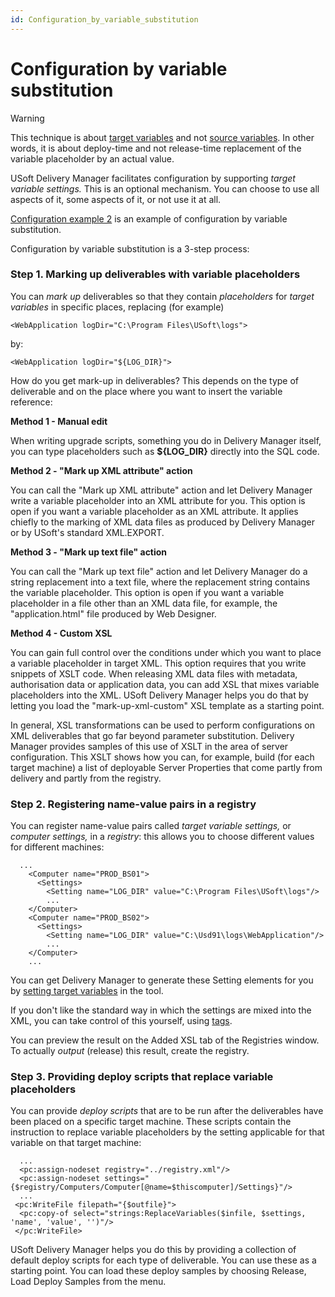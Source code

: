 ```yaml
---
id: Configuration_by_variable_substitution
---
```


# Configuration by variable substitution

> [!WARNING]
> This technique is about [target variables](/docs/Continuous_delivery/USoft_Delivery_Manager_by_concept/Target_variables_in_UDeliver.md) and not [source variables](/docs/Continuous_delivery/USoft_Delivery_Manager_by_concept/Source_variables_in_UDeliver.md). In other words, it is about deploy-time and not release-time replacement of the variable placeholder by an actual value.

USoft Delivery Manager facilitates configuration by supporting *target variable settings.* This is an optional mechanism. You can choose to use all aspects of it, some aspects of it, or not use it at all.

[Configuration example 2](/docs/Continuous_delivery/Understanding_USoft_Delivery_Manager/Configuration_example_2.md) is an example of configuration by variable substitution.

Configuration by variable substitution is a 3-step process:

### Step 1. Marking up deliverables with variable placeholders

You can *mark up* deliverables so that they contain *placeholders* for *target variables* in specific places, replacing (for example)

```
<WebApplication logDir="C:\Program Files\USoft\logs"> 
```

by:

```
<WebApplication logDir="${LOG_DIR}">
```

How do you get mark-up in deliverables? This depends on the type of deliverable and on the place where you want to insert the variable reference:

**Method 1 - Manual edit**

When writing upgrade scripts, something you do in Delivery Manager itself, you can type placeholders such as **${LOG_DIR}** directly into the SQL code.

**Method 2 - "Mark up XML attribute" action**

You can call the "Mark up XML attribute" action and let Delivery Manager write a variable placeholder into an XML attribute for you. This option is open if you want a variable placeholder as an XML attribute. It applies chiefly to the marking of XML data files as produced by Delivery Manager or by USoft's standard XML.EXPORT.

**Method 3 - "Mark up text file" action**

You can call the "Mark up text file" action and let Delivery Manager do a string replacement into a text file, where the replacement string contains the variable placeholder. This option is open if you want a variable placeholder in a file other than an XML data file, for example, the "application.html" file produced by Web Designer.

**Method 4 - Custom XSL**

You can gain full control over the conditions under which you want to place a variable placeholder in target XML. This option requires that you write snippets of XSLT code. When releasing XML data files with metadata, authorisation data or application data, you can add XSL that mixes variable placeholders into the XML. USoft Delivery Manager helps you do that by letting you load the "mark-up-xml-custom" XSL template as a starting point.

In general, XSL transformations can be used to perform configurations on XML deliverables that go far beyond parameter substitution. Delivery Manager provides samples of this use of XSLT in the area of server configuration. This XSLT shows how you can, for example, build (for each target machine) a list of deployable Server Properties that come partly from delivery and partly from the registry.

### Step 2. Registering name-value pairs in a registry

You can register name-value pairs called *target variable settings,* or *computer settings,* in a *registry*: this allows you to choose different values for different machines:

```
  ...
    <Computer name="PROD_BS01">
      <Settings>
        <Setting name="LOG_DIR" value="C:\Program Files\USoft\logs"/>
        ...
    </Computer>
    <Computer name="PROD_BS02">
      <Settings>
        <Setting name="LOG_DIR" value="C:\Usd91\logs\WebApplication"/>
        ...
    </Computer>
    ...

```

You can get Delivery Manager to generate these Setting elements for you by [setting target variables](/docs/Continuous_delivery/Delivery_Manager_basic_procedures/Setting_a_target_variable.md) in the tool.

If you don't like the standard way in which the settings are mixed into the XML, you can take control of this yourself, using [tags](/docs/Continuous_delivery/USoft_Delivery_Manager_by_concept/Tags_in_UDeliver.md).

You can preview the result on the Added XSL tab of the Registries window. To actually *output* (release) this result, create the registry.

### Step 3. Providing deploy scripts that replace variable placeholders

You can provide *deploy scripts* that are to be run after the deliverables have been placed on a specific target machine. These scripts contain the instruction to replace variable placeholders by the setting applicable for that variable on that target machine:

```
  ...
  <pc:assign-nodeset registry="../registry.xml"/>
  <pc:assign-nodeset settings="{$registry/Computers/Computer[@name=$thiscomputer]/Settings}"/>
  ...
 <pc:WriteFile filepath="{$outfile}">  
  <pc:copy-of select="strings:ReplaceVariables($infile, $settings, 'name', 'value', '')"/>
 </pc:WriteFile>

```

USoft Delivery Manager helps you do this by providing a collection of default deploy scripts for each type of deliverable. You can use these as a starting point. You can load these deploy samples by choosing Release, Load Deploy Samples from the menu.